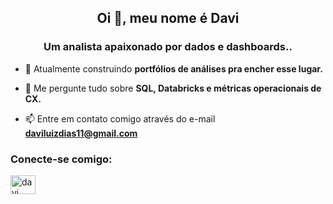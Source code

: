 <h2 align="center">Oi 👋, meu nome é Davi </h1>
<h3 align="center">Um analista apaixonado por dados e dashboards..</h3>

- 🔭 Atualmente construindo **portfólios de análises pra encher esse lugar.**

- 💬 Me pergunte tudo sobre **SQL, Databricks e métricas operacionais de CX.**

- 📫 Entre em contato comigo através do e-mail **daviluizdias11@gmail.com**

<h3 align="left">Conecte-se comigo:</h3>
<p align="left">
<a href="https://linkedin.com/in/davi luiz dias" target="blank"><img align="center" src="https://raw.githubusercontent.com/rahuldkjain/github-profile-readme-generator/master/src/images/icons/Social/linked-in-alt.svg" alt="davi luiz dias" height="30" width="40" /></a>
</p>
